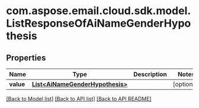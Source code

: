 
# com.aspose.email.cloud.sdk.model.ListResponseOfAiNameGenderHypothesis

## Properties
Name | Type | Description | Notes
------------ | ------------- | ------------- | -------------
**value** | [**List&lt;AiNameGenderHypothesis&gt;**](AiNameGenderHypothesis.md) |  |  [optional]


[[Back to Model list]](README.md#documentation-for-models) [[Back to API list]](README.md#documentation-for-api-endpoints) [[Back to API README]](README.md)

